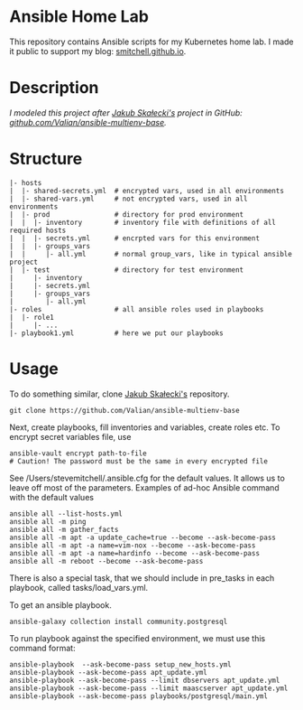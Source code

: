 # Ansible Home Lab

This repository contains Ansible scripts for my Kubernetes home lab. I made it public to support my blog: [smitchell.github.io](https://smitchell.github.io).

# Description

*I modeled this project after [Jakub Skałecki's](https://rock-it.pl/author/jakub/) project in GitHub: [github.com/Valian/ansible-multienv-base](https://github.com/Valian/ansible-multienv-base).*

# Structure
```
|- hosts
|  |- shared-secrets.yml  # encrypted vars, used in all environments
|  |- shared-vars.yml     # not encrypted vars, used in all environments
|  |- prod                # directory for prod environment
|  |  |- inventory        # inventory file with definitions of all required hosts
|  |  |- secrets.yml      # encrpted vars for this environment
|  |  |- groups_vars
|  |     |- all.yml       # normal group_vars, like in typical ansible project
|  |- test                # directory for test environment
|     |- inventory
|     |- secrets.yml
|     |- groups_vars
|        |- all.yml
|- roles                  # all ansible roles used in playbooks
|  |- role1
|     |- ...
|- playbook1.yml          # here we put our playbooks
```

# Usage

To do something similar, clone [Jakub Skałecki's](https://rock-it.pl/author/jakub/) repository.
```
git clone https://github.com/Valian/ansible-multienv-base
```
Next, create playbooks, fill inventories and variables, create roles etc. 
To encrypt secret variables file, use
```
ansible-vault encrypt path-to-file     
# Caution! The password must be the same in every encrypted file
```

See /Users/stevemitchell/.ansible.cfg for the default values. It allows us to leave off most of the parameters.
Examples of ad-hoc Ansible command with the default values

```shell
ansible all --list-hosts.yml
ansible all -m ping
ansible all -m gather_facts
ansible all -m apt -a update_cache=true --become --ask-become-pass
ansible all -m apt -a name=vim-nox --become --ask-become-pass
ansible all -m apt -a name=hardinfo --become --ask-become-pass
ansible all -m reboot --become --ask-become-pass
```

There is also a special task, that we should include in pre_tasks in each playbook, called tasks/load_vars.yml.

To get an ansible playbook.
```shell
ansible-galaxy collection install community.postgresql
```

To run playbook against the specified environment, we must use this command format:
```
ansible-playbook  --ask-become-pass setup_new_hosts.yml
ansible-playbook --ask-become-pass apt_update.yml 
ansible-playbook --ask-become-pass --limit dbservers apt_update.yml 
ansible-playbook --ask-become-pass --limit maascserver apt_update.yml
ansible-playbook --ask-become-pass playbooks/postgresql/main.yml


